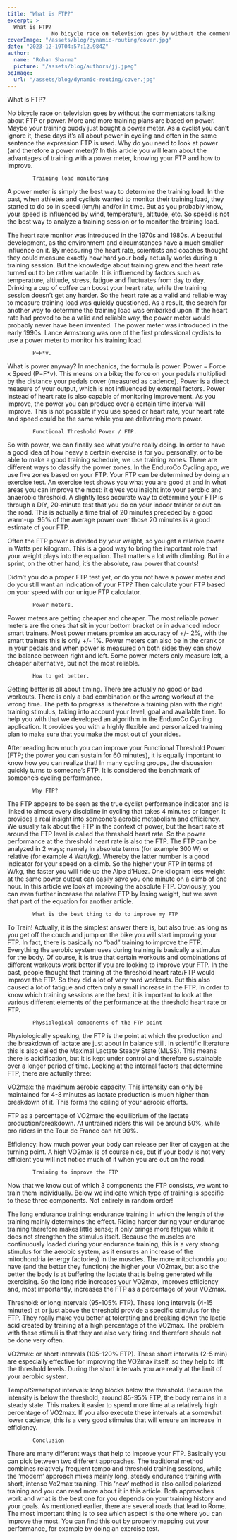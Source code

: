 ```yaml
---
title: "What is FTP?"
excerpt: >
  What is FTP?
              No bicycle race on television goes by without the commentators talking about FTP or power. More and more training plans are based on power. Maybe your training buddy just boug
coverImage: "/assets/blog/dynamic-routing/cover.jpg"
date: "2023-12-19T04:57:12.984Z"
author:
  name: "Rohan Sharma"
  picture: "/assets/blog/authors/jj.jpeg"
ogImage:
  url: "/assets/blog/dynamic-routing/cover.jpg"
---
```


What is FTP?

No bicycle race on television goes by without the commentators talking about FTP or power. More and more training plans are based on power. Maybe your training buddy just bought a power meter. As a cyclist you can’t ignore it, these days it’s all about power in cycling and often in the same sentence the expression FTP is used. Why do you need to look at power (and therefore a power meter)? In this article you will learn about the advantages of training with a power meter, knowing your FTP and how to improve.



		

			Training load monitoring

A power meter is simply the best way to determine the training load. In the past, when athletes and cyclists wanted to monitor their training load, they started to do so in speed (km/h) and/or in time. But as you probably know, your speed is influenced by wind, temperature, altitude, etc. So speed is not the best way to analyze a training session or to monitor the training load.

The heart rate monitor was introduced in the 1970s and 1980s. A beautiful development, as the environment and circumstances have a much smaller influence on it. By measuring the heart rate, scientists and coaches thought they could measure exactly how hard your body actually works during a training session. But the knowledge about training grew and the heart rate turned out to be rather variable. It is influenced by factors such as temperature, altitude, stress, fatigue and fluctuates from day to day. Drinking a cup of coffee can boost your heart rate, while the training session doesn’t get any harder. So the heart rate as a valid and reliable way to measure training load was quickly questioned. As a result, the search for another way to determine the training load was embarked upon. If the heart rate had proved to be a valid and reliable way, the power meter would probably never have been invented. The power meter was introduced in the early 1990s. Lance Armstrong was one of the first professional cyclists to use a power meter to monitor his training load.



		

			P=F*v.

What is power anyway? In mechanics, the formula is power: Power = Force x Speed (P=F*v). This means on a bike; the force on your pedals multiplied by the distance your pedals cover (measured as cadence). Power is a direct measure of your output, which is not influenced by external factors. Power instead of heart rate is also capable of monitoring improvement. As you improve, the power you can produce over a certain time interval will improve. This is not possible if you use speed or heart rate, your heart rate and speed could be the same while you are delivering more power.



		

			Functional Threshold Power / FTP.

So with power, we can finally see what you’re really doing. In order to have a good idea of how heavy a certain exercise is for you personally, or to be able to make a good training schedule, we use training zones. There are different ways to classify the power zones. In the EnduroCo Cycling app, we use five zones based on your FTP. Your FTP can be determined by doing an exercise test. An exercise test shows you what you are good at and in what areas you can improve the most: it gives you insight into your aerobic and anaerobic threshold. A slightly less accurate way to determine your FTP is through a DIY, 20-minute test that you do on your indoor trainer or out on the road. This is actually a time trial of 20 minutes preceded by a good warm-up. 95% of the average power over those 20 minutes is a good estimate of your FTP.

Often the FTP power is divided by your weight, so you get a relative power in Watts per kilogram. This is a good way to bring the important role that your weight plays into the equation. That matters a lot with climbing. But in a sprint, on the other hand, it’s the absolute, raw power that counts!

Didm’t you do a proper FTP test yet, or do you not have a power meter and do you still want an indication of your FTP? Then calculate your FTP based on your speed with our unique FTP calculator.



		

			Power meters.

Power meters are getting cheaper and cheaper. The most reliable power meters are the ones that sit in your bottom bracket or in advanced indoor smart trainers. Most power meters promise an accuracy of +/- 2%, with the smart trainers this is only +/- 1%. Power meters can also be in the crank or in your pedals and when power is measured on both sides they can show the balance between right and left. Some power meters only measure left, a cheaper alternative, but not the most reliable.



		

			How to get better.

Getting better is all about timing. There are actually no good or bad workouts. There is only a bad combination or the wrong workout at the wrong time. The path to progress is therefore a training plan with the right training stimulus, taking into account your level, goal and available time. To help you with that we developed an algorithm in the EnduroCo Cycling application. It provides you with a highly flexible and personalized training plan to make sure that you make the most out of your rides.

After reading how much you can improve your Functional Threshold Power (FTP; the power you can sustain for 60 minutes), it is equally important to know how you can realize that! In many cycling groups, the discussion quickly turns to someone’s FTP. It is considered the benchmark of someone’s cycling performance.



		

			Why FTP?

The FTP appears to be seen as the true cyclist performance indicator and is linked to almost every discipline in cycling that takes 4 minutes or longer. It provides a real insight into someone’s aerobic metabolism and efficiency. We usually talk about the FTP in the context of power, but the heart rate at around the FTP level is called the threshold heart rate. So the power performance at the threshold heart rate is also the FTP. The FTP can be analyzed in 2 ways; namely in absolute terms (for example 300 W) or relative (for example 4 Watt/kg). Whereby the latter number is a good indicator for your speed on a climb. So the higher your FTP in terms of W/kg, the faster you will ride up the Alpe d’Huez. One kilogram less weight at the same power output can easily save you one minute on a climb of one hour. In this article we look at improving the absolute FTP. Obviously, you can even further increase the relative FTP by losing weight, but we save that part of the equation for another article.



		

			What is the best thing to do to improve my FTP

To Train! Actually, it is the simplest answer there is, but also true: as long as you get off the couch and jump on the bike you will start improving your FTP. In fact, there is basically no “bad” training to improve the FTP. Everything the aerobic system uses during training is basically a stimulus for the body. Of course, it is true that certain workouts and combinations of different workouts work better if you are looking to improve your FTP. In the past, people thought that training at the threshold heart rate/FTP would improve the FTP. So they did a lot of very hard workouts. But this also caused a lot of fatigue and often only a small increase in the FTP. In order to know which training sessions are the best, it is important to look at the various different elements of the performance at the threshold heart rate or FTP.



		

			Physiological components of the FTP point

Physiologically speaking, the FTP is the point at which the production and the breakdown of lactate are just about in balance still. In scientific literature this is also called the Maximal Lactate Steady State (MLSS). This means there is acidification, but it is kept under control and therefore sustainable over a longer period of time. Looking at the internal factors that determine FTP, there are actually three:

VO2max: the maximum aerobic capacity. This intensity can only be maintained for 4-8 minutes as lactate production is much higher than breakdown of it. This forms the ceiling of your aerobic efforts.

FTP as a percentage of VO2max: the equilibrium of the lactate production/breakdown. At untrained riders this will be around 50%, while pro riders in the Tour de France can hit 90%.

Efficiency: how much power your body can release per liter of oxygen at the turning point. A high VO2max is of course nice, but if your body is not very efficient you will not notice much of it when you are out on the road.



		

			Training to improve the FTP

Now that we know out of which 3 components the FTP consists, we want to train them individually. Below we indicate which type of training is specific to these three components. Not entirely in random order!

The long endurance training: endurance training in which the length of the training mainly determines the effect. Riding harder during your endurance training therefore makes little sense; it only brings more fatigue while it does not strengthen the stimulus itself. Because the muscles are continuously loaded during your endurance training, this is a very strong stimulus for the aerobic system, as it ensures an increase of the mitochondria (energy factories) in the muscles. The more mitochondria you have (and the better they function) the higher your VO2max, but also the better the body is at buffering the lactate that is being generated while exercising. So the long ride increases your VO2max, improves efficiency and, most importantly, increases the FTP as a percentage of your VO2max.

Threshold: or long intervals (95-105% FTP). These long intervals (4-15 minutes) at or just above the threshold provide a specific stimulus for the FTP. They really make you better at tolerating and breaking down the lactic acid created by training at a high percentage of the VO2max. The problem with these stimuli is that they are also very tiring and therefore should not be done very often.

VO2max: or short intervals (105-120% FTP). These short intervals (2-5 min) are especially effective for improving the VO2max itself, so they help to lift the threshold levels. During the short intervals you are really at the limit of your aerobic system.

Tempo/Sweetspot intervals: long blocks below the threshold. Because the intensity is below the threshold, around 85-95% FTP, the body remains in a steady state. This makes it easier to spend more time at a relatively high percentage of VO2max. If you also execute these intervals at a somewhat lower cadence, this is a very good stimulus that will ensure an increase in efficiency.



		

			Conclusion

There are many different ways that help to improve your FTP. Basically you can pick between two different approaches. The traditional method combines relatively frequent tempo and threshold training sessions, while the ‘modern’ approach mixes mainly long, steady endurance training with short, intense Vo2max training. This ‘new’ method is also called polarized training and you can read more about it in this article. Both approaches work and what is the best one for you depends on your training history and your goals. As mentioned earlier, there are several roads that lead to Rome. The most important thing is to see which aspect is the one where you can improve the most. You can find this out by properly mapping out your performance, for example by doing an exercise test.